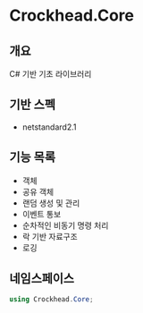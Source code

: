 # Crockhead.Core

## 개요
C# 기반 기초 라이브러리   

## 기반 스펙
- netstandard2.1   

## 기능 목록
- 객체   
- 공유 객체   
- 랜덤 생성 및 관리   
- 이벤트 통보   
- 순차적인 비동기 명령 처리   
- 락 기반 자료구조   
- 로깅   


## 네임스페이스
~~~cs
using Crockhead.Core;
~~~